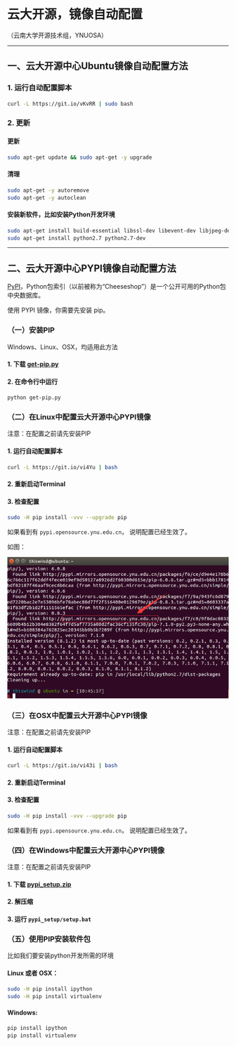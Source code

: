 # 云大开源，镜像自动配置

（云南大学开源技术组，YNUOSA）

-----------

## 一、云大开源中心Ubuntu镜像自动配置方法

### 1. 运行自动配置脚本

```bash
curl -L https://git.io/vKvRR | sudo bash
```

### 2. 更新

#### 更新
```bash
sudo apt-get update && sudo apt-get -y upgrade
```

#### 清理
```bash
sudo apt-get -y autoremove
sudo apt-get -y autoclean
```

#### 安装新软件，比如安装Python开发环境
```bash
sudo apt-get install build-essential libssl-dev libevent-dev libjpeg-dev libxml2-dev libxslt-dev vim git
sudo apt-get install python2.7 python2.7-dev
```

-----------

## 二、云大开源中心PYPI镜像自动配置方法

[PyPI](https://pypi.python.org/pypi)，Python包索引（以前被称为“Cheeseshop”）是一个公开可用的Python包中央数据库。

使用 PYPI 镜像，你需要先安装 pip。

### （一）安装PIP

Windows、Linux、OSX，均适用此方法

#### 1. 下载 [get-pip.py](https://bootstrap.pypa.io/get-pip.py)

#### 2. 在命令行中运行
```bash
python get-pip.py
```

### （二）在Linux中配置云大开源中心PYPI镜像

注意：在配置之前请先安装PIP

#### 1. 运行自动配置脚本
```bash
curl -L https://git.io/vi4Yu | bash
```

#### 2. 重新启动Terminal

#### 3. 检查配置
```bash
sudo -H pip install -vvv --upgrade pip
```

如果看到有 <code>pypi.opensource.ynu.edu.cn</code>， 说明配置已经生效了。

如图：

![检查配置](https://raw.githubusercontent.com/opensource-yunnan-university/source_automate/master/pypi/linux/pypi_linux_test_success.png)




### （三）在OSX中配置云大开源中心PYPI镜像

注意：在配置之前请先安装PIP

#### 1. 运行自动配置脚本
```bash
curl -L https://git.io/vi43i | bash
```

#### 2. 重新启动Terminal

#### 3. 检查配置
```bash
sudo -H pip install -vvv --upgrade pip
```

如果看到有 <code>pypi.opensource.ynu.edu.cn</code>， 说明配置已经生效了。

### （四）在Windows中配置云大开源中心PYPI镜像

注意：在配置之前请先安装PIP

#### 1. 下载 [pypi_setup.zip](https://git.io/vi4Y6)

#### 2. 解压缩

#### 3. 运行 <code>pypi_setup/setup.bat</code>

### （五）使用PIP安装软件包

比如我们要安装python开发所需的环境

#### Linux 或者 OSX：
```bash
sudo -H pip install ipython
sudo -H pip install virtualenv
```

#### Windows:
```bash
pip install ipython
pip install virtualenv
```
